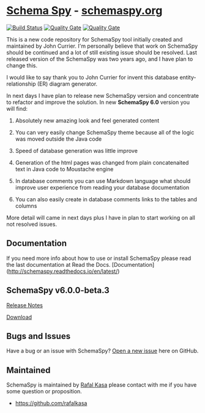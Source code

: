 # [Schema Spy](http://schemaspy.org/) -  [schemaspy.org](http://schemaspy.org/)

[![Build Status](https://travis-ci.org/schemaspy/schemaspy.svg?branch=master)](https://travis-ci.org/schemaspy/schemaspy)
[![Quality Gate](https://sonarqube.com/api/badges/gate?key=com.qualinsight.plugins.sonarqube:qualinsight-plugins-sonarqube-badges)](https://sonarqube.com/dashboard?id=org.schemaspy%3Aschemaspy)
[![Quality Gate](https://sonarqube.com/api/badges/measure?key=com.qualinsight.plugins.sonarqube:qualinsight-plugins-sonarqube-badges&metric=coverage)](https://sonarqube.com/dashboard?id=org.schemaspy%3Aschemaspy)

This is a new code repository for SchemaSpy tool initially created and maintained by John Currier.
I'm personally believe that work on SchemaSpy should be continued and a lot of still existing issue should be resolved.
Last released version of the SchemaSpy was two years ago, and I have plan to change this.

I would like to say thank you to John Currier for invent this database entity-relationship (ER) diagram generator.

In next days I have plan to release new SchemaSpy version and concentrate to refactor and improve the solution.
In new **SchemaSpy 6.0** version you will find:

1. Absolutely new amazing look and feel generated content

2. You can very easily change SchemaSpy theme because all of the logic was moved outside the Java code

3. Speed of database generation was little improve

4. Generation of the html pages was changed from plain concatenaited text in Java code to Moustache engine

5. In database comments you can use Markdown language what should improve user experience from reading your database documentation

6. You can also easily create in database comments links to the tables and columns

More detail will came in next days plus I have in plan to start working on all not resolved issues.

## Documentation

If you need more info about how to use or install SchemaSpy please read the last documentation at Read the Docs.
[Documentation] (http://schemaspy.readthedocs.io/en/latest/)

## SchemaSpy v6.0.0-beta.3
[Release Notes](https://github.com/schemaspy/schemaspy/releases/tag/v6.0.0-beta.3)

[Download](https://github.com/schemaspy/schemaspy/releases/download/v6.0.0-beta.3/schemaspy-6.0.0-beta.3.jar)

## Bugs and Issues

Have a bug or an issue with SchemaSpy? [Open a new issue](https://github.com/schemaspy/schemaspy/issues) here on GitHub.

## Maintained

SchemaSpy is maintained by [Rafal Kasa](malito:rafalkasa@gmail.com) please contact with me if you have some question or proposition.
* https://github.com/rafalkasa
